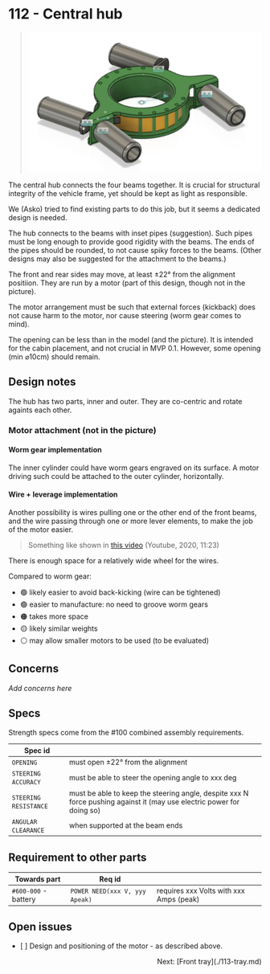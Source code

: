 # 112 - Central hub

>![](.images/112-hub.png)

The central hub connects the four beams together. It is crucial for structural integrity of the vehicle frame, yet should be kept as light as responsible.

We (Asko) tried to find existing parts to do this job, but it seems a dedicated design is needed.

The hub connects to the beams with inset pipes (suggestion). Such pipes must be long enough to provide good rigidity with the beams. The ends of the pipes should be rounded, to not cause spiky forces to the beams. (Other designs may also be suggested for the attachment to the beams.)

The front and rear sides may move, at least ±22° from the alignment positiion. They are run by a motor (part of this design, though not in the picture).

The motor arrangement must be such that external forces (kickback) does not cause harm to the motor, nor cause steering (worm gear comes to mind).

The opening can be less than in the model (and the picture). It is intended for the cabin placement, and not crucial in MVP 0.1. However, some opening (min ⌀10cm) should remain.


## Design notes

The hub has two parts, inner and outer. They are co-centric and rotate againts each other.

### Motor attachment (not in the picture)

#### Worm gear implementation

The inner cylinder could have worm gears engraved on its surface. A motor driving such could be attached to the outer cylinder, horizontally.

#### Wire + leverage implementation

Another possibility is wires pulling one or the other end of the front beams, and the wire passing through one or more lever elements, to make the job of the motor easier.

>Something like shown in [this video](https://www.youtube.com/watch?v=utDagouxM5U) (Youtube, 2020, 11:23)

There is enough space for a relatively wide wheel for the wires. 

Compared to worm gear:

- 🟢 likely easier to avoid back-kicking (wire can be tightened)
- 🟢 easier to manufacture: no need to groove worm gears
- 🟠 takes more space
- 🟡 likely similar weights 
- ⚪️ may allow smaller motors to be used (to be evaluated)


## Concerns

*Add concerns here*

## Specs

Strength specs come from the #100 combined assembly requirements.

|Spec id||
|---|---|
|`OPENING`|must open ±22° from the alignment|
|`STEERING ACCURACY`|must be able to steer the opening angle to xxx deg|
|`STEERING RESISTANCE`|must be able to keep the steering angle, despite xxx N force pushing against it (may use electric power for doing so)|
|`ANGULAR CLEARANCE`|when supported at the beam ends|

## Requirement to other parts

|Towards part|Req id||
|---|---|---|
|`#600-000` - battery|`POWER NEED(xxx V, yyy Apeak)`|requires xxx Volts with xxx Amps (peak)|


## Open issues

- [ ] Design and positioning of the motor - as described above.

<p align=right>Next: [Front tray](./113-tray.md)
